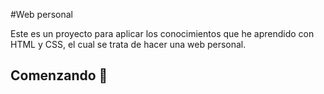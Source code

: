 #Web personal

Este es un proyecto para aplicar los conocimientos que he aprendido con HTML y CSS, el cual se trata de hacer una web personal.

## Comenzando 🚀

